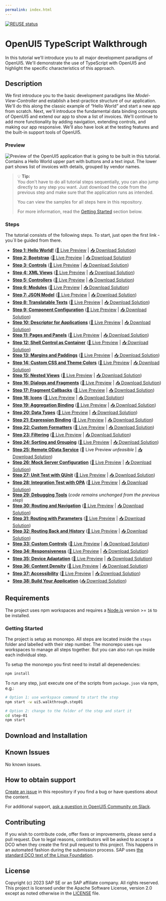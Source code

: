 ```yaml
---
permalink: index.html
---
```


<!--
# SAP-samples/repository-template
This default template for SAP Samples repositories includes files for README, LICENSE, and .reuse/dep5. All repositories on github.com/SAP-samples will be created based on this template.

# Containing Files

1. The LICENSE file:
In most cases, the license for SAP sample projects is `Apache 2.0`.

2. The .reuse/dep5 file: 
The [Reuse Tool](https://reuse.software/) must be used for your samples project. You can find the .reuse/dep5 in the project initial. Please replace the parts inside the single angle quotation marks < > by the specific information for your repository.

3. The README.html file (this file):
Please edit this file as it is the primary description file for your project. You can find some placeholder titles for sections below.
-->

[![REUSE status](https://api.reuse.software/badge/github.com/SAP-samples/ui5-typescript-walkthrough)](https://api.reuse.software/info/github.com/SAP-samples/ui5-typescript-walkthrough)

# OpenUI5 TypeScript Walkthrough

In this tutorial we'll introduce you to all major development paradigms of OpenUI5. We'll demonstrate the use of TypeScript with OpenUI5 and highlight the specific characteristics of this approach.

## Description

We first introduce you to the basic development paradigms like *Model-View-Controller* and establish a best-practice structure of our application. We'll do this along the classic example of “Hello World” and start a new app from scratch. Next, we'll introduce the fundamental data binding concepts of OpenUI5 and extend our app to show a list of invoices. We'll continue to add more functionality by adding navigation, extending controls, and making our app responsive. We'll also have look at the testing features and the built-in support tools of OpenUI5.

### Preview

![Preview of the OpenUI5 application that is going to be built in this tutorial. Contains a Hello World upper part with buttons and a text input. The lower part shows list of invoices with details, grouped by vendor names.](https://sdk.openui5.org/docs/topics/loiofb12cea5ac9b45bb9007aac5a1a8689f_LowRes.png)

> 💡 **Tip:** <br>
> You don't have to do all tutorial steps sequentially, you can also jump directly to any step you want. Just download the code from the previous step and make sure that the application runs as intended.
> 
> You can view the samples for all steps here in this repository.
>
> For more information, read the [Getting Started](#getting-started) section below.

### Steps

The tutorial consists of the following steps. To start, just open the first link - you`ll be guided from there.

- **[Step 1: Hello World!](step-01/README.html "As you know OpenUI5 is all about HTML5. Let’s get started with building a first \“Hello World\” with only HTML.")** ([🔗 Live Preview](https://sap-samples.github.io/ui5-typescript-walkthrough/step-01/index.html) \| [📥 Download Solution](https://sap-samples.github.io/ui5-typescript-walkthrough/ui5-typescript-walkthrough-step-01.zip))
- **[Step 2: Bootstrap](step-02/README.html "Before we can do something with OpenUI5, we need to load and initialize it. This process of loading and initializing OpenUI5 is called bootstrapping. Once this bootstrapping is finished, we simply	display an alert.")** ([🔗 Live Preview](https://sap-samples.github.io/ui5-typescript-walkthrough/step-02/index-cdn.html) \| [📥 Download Solution](https://sap-samples.github.io/ui5-typescript-walkthrough/ui5-typescript-walkthrough-step-02.zip))
- **[Step 3: Controls](step-03/README.html "Now it is time to build our first little UI by replacing the \“Hello World\” text in the HTML body by the OpenUI5 control sap/m/Text. In the beginning, we will use the	JavaScript control interface to set up the UI, the control instance is then placed into the HTML body. ")** ([🔗 Live Preview](https://sap-samples.github.io/ui5-typescript-walkthrough/step-03/index-cdn.html) \| [📥 Download Solution](https://sap-samples.github.io/ui5-typescript-walkthrough/ui5-typescript-walkthrough-step-03.zip))
- **[Step 4: XML Views](step-04/README.html "Putting all our UI into the index.ts file will very soon result in a messy setup, and there is quite a bit of work ahead of us. So let’s do a first modularization by putting the sap/m/Text control into a dedicated view.")** ([🔗 Live Preview](https://sap-samples.github.io/ui5-typescript-walkthrough/step-04/index-cdn.html) \| [📥 Download Solution](https://sap-samples.github.io/ui5-typescript-walkthrough/ui5-typescript-walkthrough-step-04.zip))
- **[Step 5: Controllers](step-05/README.html "In this step, we replace the text with a button and show the \“Hello World\” message when the button is pressed. The handling of the button's press event is implemented in the controller of the view.")** ([🔗 Live Preview](https://sap-samples.github.io/ui5-typescript-walkthrough/step-05/index-cdn.html) \| [📥 Download Solution](https://sap-samples.github.io/ui5-typescript-walkthrough/ui5-typescript-walkthrough-step-05.zip))
- **[Step 6: Modules](step-06/README.html "In OpenUI5, resources are often referred to as modules. In this step, we replace the alert from the last exercise with a proper Message Toast from the sap.m library.")** ([🔗 Live Preview](https://sap-samples.github.io/ui5-typescript-walkthrough/step-06/index-cdn.html) \| [📥 Download Solution](https://sap-samples.github.io/ui5-typescript-walkthrough/ui5-typescript-walkthrough-step-06.zip))
- **[Step 7: JSON Model](step-07/README.html "Now that we have set up the view and controller, it’s about time to think about the M in MVC.")** ([🔗 Live Preview](https://sap-samples.github.io/ui5-typescript-walkthrough/step-07/index-cdn.html) \| [📥 Download Solution](https://sap-samples.github.io/ui5-typescript-walkthrough/ui5-typescript-walkthrough-step-07.zip))
- **[Step 8: Translatable Texts](step-08/README.html "In this step we move the texts of our UI to a separate resource file.")** ([🔗 Live Preview](https://sap-samples.github.io/ui5-typescript-walkthrough/step-08/index-cdn.html) \| [📥 Download Solution](https://sap-samples.github.io/ui5-typescript-walkthrough/ui5-typescript-walkthrough-step-08.zip)) 
- **[Step 9: Component Configuration](step-09/README.html "After we have introduced all three parts of the Model-View-Controller /(MVC/) concept, we now come to another important structural aspect of OpenUI5. ")** ([🔗 Live Preview](https://sap-samples.github.io/ui5-typescript-walkthrough/step-09/index-cdn.html) \| [📥 Download Solution](https://sap-samples.github.io/ui5-typescript-walkthrough/ui5-typescript-walkthrough-step-09.zip))  
- **[Step 10: Descriptor for Applications](step-10/README.html "All application-specific configuration settings will now further be put in a separate descriptor file called manifest.json. This clearly separates the application coding from the configuration settings and makes our app even more flexible. For example, all SAP Fiori applications are realized as components and come with a descriptor file in order to be hosted in the SAP Fiori launchpad.")**  ([🔗 Live Preview](https://sap-samples.github.io/ui5-typescript-walkthrough/step-10/index-cdn.html) \| [📥 Download Solution](https://sap-samples.github.io/ui5-typescript-walkthrough/ui5-typescript-walkthrough-step-10.zip))
- **[Step 11: Pages and Panels](step-11/README.html "After all the work on the app structure it’s time to improve the look of our app. We will use two controls from the sap.m library to add a bit more &quot;bling&quot; to our UI. You will also learn about control aggregations in this step.")** ([🔗 Live Preview](https://sap-samples.github.io/ui5-typescript-walkthrough/step-11/index-cdn.html) \| [📥 Download Solution](https://sap-samples.github.io/ui5-typescript-walkthrough/ui5-typescript-walkthrough-step-11.zip)) 
- **[Step 12: Shell Control as Container](step-12/README.html "Now we use a shell control as container for our app and use it as our new root element. The shell takes care of visual adaptation of the application to the device’s screen size by introducing a so-called letterbox on desktop screens.")** ([🔗 Live Preview](https://sap-samples.github.io/ui5-typescript-walkthrough/step-12/index-cdn.html) \| [📥 Download Solution](https://sap-samples.github.io/ui5-typescript-walkthrough/ui5-typescript-walkthrough-step-12.zip)) 
- **[Step 13: Margins and Paddings](step-13/README.html "Our app content is still glued to the corners of the letterbox. To fine-tune our layout, we can add margins and paddings to the controls that we added in the previous step. ")** ([🔗 Live Preview](https://sap-samples.github.io/ui5-typescript-walkthrough/step-13/index-cdn.html) \| [📥 Download Solution](https://sap-samples.github.io/ui5-typescript-walkthrough/ui5-typescript-walkthrough-step-13.zip)) 
- **[Step 14: Custom CSS and Theme Colors](step-14/README.html "Sometimes we need to define some more fine-granular layouts and this is when we can use the flexibility of CSS by adding custom style classes to controls and style them as we like. ")** ([🔗 Live Preview](https://sap-samples.github.io/ui5-typescript-walkthrough/step-14/index-cdn.html) \| [📥 Download Solution](https://sap-samples.github.io/ui5-typescript-walkthrough/ui5-typescript-walkthrough-step-14.zip)) 
- **[Step 15: Nested Views](step-15/README.html "Our panel content is getting more and more complex and now it is time to move the panel content to a separate view. With that approach, the application structure is much easier to understand, and the individual parts of the app can be reused.")** ([🔗 Live Preview](https://sap-samples.github.io/ui5-typescript-walkthrough/step-15/index-cdn.html) \| [📥 Download Solution](https://sap-samples.github.io/ui5-typescript-walkthrough/ui5-typescript-walkthrough-step-15.zip)) 
- **[Step 16: Dialogs and Fragments](step-16/README.html "In this step, we will take a closer look at another element which can be used to assemble views: the fragment. ")** ([🔗 Live Preview](https://sap-samples.github.io/ui5-typescript-walkthrough/step-16/index-cdn.html) \| [📥 Download Solution](https://sap-samples.github.io/ui5-typescript-walkthrough/ui5-typescript-walkthrough-step-16.zip)) 
- **[Step 17: Fragment Callbacks](step-17/README.html "Now that we have integrated the dialog, it's time to add some user interaction. The user will definitely want to close the dialog again at some point, so we add a button to close the dialog and assign an event handler.")** ([🔗 Live Preview](https://sap-samples.github.io/ui5-typescript-walkthrough/step-17/index-cdn.html) \| [📥 Download Solution](https://sap-samples.github.io/ui5-typescript-walkthrough/ui5-typescript-walkthrough-step-17.zip))
- **[Step 18: Icons](step-18/README.html "Our dialog is still pretty much empty. Since OpenUI5 is shipped with a large icon font that contains more than 500 icons, we will add an icon to greet our users when the dialog is opened.")** ([🔗 Live Preview](https://sap-samples.github.io/ui5-typescript-walkthrough/step-18/index-cdn.html) \| [📥 Download Solution](https://sap-samples.github.io/ui5-typescript-walkthrough/ui5-typescript-walkthrough-step-18.zip))  
- **[Step 19: Aggregation Binding](step-19/README.html "Now that we have established a good structure for our app, it's time to add some more functionality. We start exploring more features of data binding by adding some invoice data in JSON format that we display in a list below the panel.")** ([🔗 Live Preview](https://sap-samples.github.io/ui5-typescript-walkthrough/step-19/index-cdn.html) \| [📥 Download Solution](https://sap-samples.github.io/ui5-typescript-walkthrough/ui5-typescript-walkthrough-step-19.zip)) 
- **[Step 20: Data Types](step-20/README.html "The list of invoices is already looking nice, but what is an invoice without a price assigned? Typically prices are stored in a technical format and with a /'./' delimiter in the data model. For example, our invoice for pineapples has the calculated price 87.2 without a currency. We are going to use the OpenUI5 data types to format the price properly, with a locale-dependent decimal separator and two digits after the separator.")** ([🔗 Live Preview](https://sap-samples.github.io/ui5-typescript-walkthrough/step-20/index-cdn.html) \| [📥 Download Solution](https://sap-samples.github.io/ui5-typescript-walkthrough/ui5-typescript-walkthrough-step-20.zip)) 
- **[Step 21: Expression Binding](step-21/README.html "Sometimes the predefined types of OpenUI5 are not flexible enough and you want to do a simple calculation or formatting in the view - that is where expressions are really helpful. We use them to format our price according to the current number in the data model.")** ([🔗 Live Preview](https://sap-samples.github.io/ui5-typescript-walkthrough/step-21/index-cdn.html) \| [📥 Download Solution](https://sap-samples.github.io/ui5-typescript-walkthrough/ui5-typescript-walkthrough-step-21.zip))  
- **[Step 22: Custom Formatters](step-22/README.html "If we want to do a more complex logic for formatting properties of our data model, we can also write a custom formatting function. We will now add a localized status with a custom formatter, because the status in our data model is in a rather technical format.")** ([🔗 Live Preview](https://sap-samples.github.io/ui5-typescript-walkthrough/step-22/index-cdn.html) \| [📥 Download Solution](https://sap-samples.github.io/ui5-typescript-walkthrough/ui5-typescript-walkthrough-step-22.zip))
- **[Step 23: Filtering](step-23/README.html "In this step, we add a search field for our product list and define a filter that represents the search term. When searching, the list is automatically updated to show only the items that match the search term.")** ([🔗 Live Preview](https://sap-samples.github.io/ui5-typescript-walkthrough/step-23/index-cdn.html) \| [📥 Download Solution](https://sap-samples.github.io/ui5-typescript-walkthrough/ui5-typescript-walkthrough-step-23.zip))
- **[Step 24: Sorting and Grouping](step-24/README.html "To make our list of invoices even more user-friendly, we sort it alphabetically instead of just showing the order from the data model. Additionally, we introduce groups and add the company that ships the products so that the data is easier to consume.")** ([🔗 Live Preview](https://sap-samples.github.io/ui5-typescript-walkthrough/step-24/index-cdn.html) \| [📥 Download Solution](https://sap-samples.github.io/ui5-typescript-walkthrough/ui5-typescript-walkthrough-step-24.zip))
- **[Step 25: Remote OData Service](step-25/README.html "So far we have worked with local JSON data, but now we will access a real OData service to visualize remote data.")** (🔗 Live Preview *unfeasible* \| [📥 Download Solution](https://sap-samples.github.io/ui5-typescript-walkthrough/ui5-typescript-walkthrough-step-25.zip))
- **[Step 26: Mock Server Configuration](step-26/README.html "We just ran our app against a real service, but for developing and testing our app we do not want to rely on the availability of the “real” service or put additional load on the system where the data service is located.")** ([🔗 Live Preview](https://sap-samples.github.io/ui5-typescript-walkthrough/step-26/test/mockServer-cdn.html) \| [📥 Download Solution](https://sap-samples.github.io/ui5-typescript-walkthrough/ui5-typescript-walkthrough-step-26.zip))
- **[Step 27: Unit Test with QUnit](step-27/README.html "Now that we have a test folder in the app, we can start to increase our test coverage. ")** ([🔗 Live Preview](https://sap-samples.github.io/ui5-typescript-walkthrough/step-27/test/unit/unitTests-cdn.qunit.html) \| [📥 Download Solution](https://sap-samples.github.io/ui5-typescript-walkthrough/ui5-typescript-walkthrough-step-27.zip))
- **[Step 28: Integration Test with OPA](step-28/README.html "If we want to test interaction patterns or more visual features of our app, we can also write an integration test. ")** ([🔗 Live Preview](https://sap-samples.github.io/ui5-typescript-walkthrough/step-28/test/integration/opaTests-cdn.qunit.html) \| [📥 Download Solution](https://sap-samples.github.io/ui5-typescript-walkthrough/ui5-typescript-walkthrough-step-28.zip))
- **[Step 29: Debugging Tools](step-29/README.html "Even though we have added a basic test coverage in the previous steps, it seems like we accidentally broke our app, because it does not display prices to our invoices anymore. We need to debug the issue and fix it before someone finds out.")** (*code remains unchanged from the previous step*)
- **[Step 30: Routing and Navigation](step-30/README.html "So far, we have put all app content on one single page. As we add more and more features, we want to split the content and put it on separate pages.")** ([🔗 Live Preview](https://sap-samples.github.io/ui5-typescript-walkthrough/step-30/test/mockServer-cdn.html) \| [📥 Download Solution](https://sap-samples.github.io/ui5-typescript-walkthrough/ui5-typescript-walkthrough-step-30.zip))
- **[Step 31: Routing with Parameters](step-31/README.html "We can now navigate between the overview and the detail page, but the actual item that we selected in the overview is not displayed on the detail page yet. A typical use case for our app is to show additional information for the selected item on the detail page. ")** ([🔗 Live Preview](https://sap-samples.github.io/ui5-typescript-walkthrough/step-31/test/mockServer-cdn.html) \| [📥 Download Solution](https://sap-samples.github.io/ui5-typescript-walkthrough/ui5-typescript-walkthrough-step-31.zip))
- **[Step 32: Routing Back and History](step-32/README.html "Now we can navigate to our detail page and display an invoice, but we cannot go back to the overview page yet. We'll add a back button to the detail page and implement a function that shows our overview page again.")** ([🔗 Live Preview](https://sap-samples.github.io/ui5-typescript-walkthrough/step-32/test/mockServer-cdn.html) \| [📥 Download Solution](https://sap-samples.github.io/ui5-typescript-walkthrough/ui5-typescript-walkthrough-step-32.zip))
- **[Step 33: Custom Controls](step-33/README.html "In this step, we are going to extend the functionality of OpenUI5 with a custom control. We want to rate the product shown on the detail page, so we create a composition of multiple standard controls using the OpenUI5 extension mechanism and add some glue code to make them work nicely together. This way, we can reuse the control across the app and keep all related functionality in one module.")** ([🔗 Live Preview](https://sap-samples.github.io/ui5-typescript-walkthrough/step-33/test/mockServer-cdn.html) \| [📥 Download Solution](https://sap-samples.github.io/ui5-typescript-walkthrough/ui5-typescript-walkthrough-step-33.zip))
- **[Step 34: Responsiveness](step-34/README.html "In this step, we improve the responsiveness of our app. OpenUI5 applications can be run on phone, tablet, and desktop devices and we can configure the application to make best use of the screen estate for each scenario. Fortunately, OpenUI5 controls like the 	sap.m.Table already deliver a lot of features that we can use.")** ([🔗 Live Preview](https://sap-samples.github.io/ui5-typescript-walkthrough/step-34/test/mockServer-cdn.html) \| [📥 Download Solution](https://sap-samples.github.io/ui5-typescript-walkthrough/ui5-typescript-walkthrough-step-34.zip))
- **[Step 35: Device Adaptation](step-35/README.html "We now configure the visibility and properties of controls based on the device that we run the application on. By making use of the sap.ui.Device API and defining a device model we will make the app look great on many devices.")** ([🔗 Live Preview](https://sap-samples.github.io/ui5-typescript-walkthrough/step-35/test/mockServer-cdn.html) \| [📥 Download Solution](https://sap-samples.github.io/ui5-typescript-walkthrough/ui5-typescript-walkthrough-step-35.zip))
- **[Step 36: Content Density](step-36/README.html "In this step of our Walkthrough tutorial, we adjust the content density based on the user’s device. OpenUI5 contains different content densities allowing you to display larger controls for touch-enabled devices and a smaller, more compact design for devices that are operated by mouse. In our app, we will detect the device and adjust the density accordingly.")** ([🔗 Live Preview](https://sap-samples.github.io/ui5-typescript-walkthrough/step-36/test/mockServer-cdn.html) \| [📥 Download Solution](https://sap-samples.github.io/ui5-typescript-walkthrough/ui5-typescript-walkthrough-step-36.zip))
- **[Step 37: Accessibility](step-37/README.html "In this step we're going to improve the accessibility of our app.")** ([🔗 Live Preview](https://sap-samples.github.io/ui5-typescript-walkthrough/step-37/test/mockServer-cdn.html) \| [📥 Download Solution](https://sap-samples.github.io/ui5-typescript-walkthrough/ui5-typescript-walkthrough-step-37.zip))
- **[Step 38: Build Your Application](step-38/README.html "In this step we're going to build our application and consume the speed of a built OpenUI5 application.")** ([📥 Download Solution](https://sap-samples.github.io/ui5-typescript-walkthrough/ui5-typescript-walkthrough-step-38.zip))

## Requirements

The project uses npm workspaces and requires a [Node.js](https://nodejs.org/) version  >= `16` to be installed.

### Getting Started

The project is setup as monorepo. All steps are located inside the `steps` folder and labelled with their step number. The monorepo uses `npm` workspaces to manage all steps together. But you can also run `npm` inside each individual step.

To setup the monorepo you first need to install all depenedencies:

```sh
npm install
```

To run any step, just execute one of the scripts from `package.json` via npm, e.g.:

```sh
# Option 1: use workspace command to start the step
npm start -w ui5.walkthrough.step01

# Option 2: change to the folder of the step and start it
cd step-01 
npm start
```

## Download and Installation

<!--
TODO

* create GitHub pages to showcase the built examples
* create ZIP files for each step which can be downloaded
-->

## Known Issues

No known issues.

## How to obtain support

[Create an issue](https://github.com/SAP-samples/ui5-typescript-walkthrough/issues) in this repository if you find a bug or have questions about the content.

For additional support, [ask a question in OpenUI5 Community on Slack](https://ui5-slack-invite.cfapps.eu10.hana.ondemand.com/).

## Contributing

If you wish to contribute code, offer fixes or improvements, please send a pull request. Due to legal reasons, contributors will be asked to accept a DCO when they create the first pull request to this project. This happens in an automated fashion during the submission process. SAP uses [the standard DCO text of the Linux Foundation](https://developercertificate.org/).

## License

Copyright (c) 2023 SAP SE or an SAP affiliate company. All rights reserved. This project is licensed under the Apache Software License, version 2.0 except as noted otherwise in the [LICENSE](LICENSE) file.
